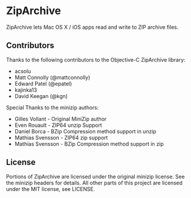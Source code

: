 ZipArchive
==========

ZipArchive lets Mac OS X / iOS apps read and write to ZIP archive files.


Contributors
------------

Thanks to the following contributors to the Objective-C ZipArchive library:

* acsolu
* Matt Connolly (@mattconnolly)
* Edward Patel (@epatel)
* kajinka13
* David Keegan (@kgn)

Special Thanks to the minizip authors:

* Gilles Vollant    - Original MiniZip author
* Even Rouault      - ZIP64 unzip Support
* Daniel Borca      - BZip Compression method support in unzip
* Mathias Svensson  - ZIP64 zip support
* Mathias Svensson  - BZip Compression method support in zip

License
-------

Portions of ZipArchive are licensed under the original minizip license. See the minizip headers for details. All other parts of this project are licensed under the MIT license, see LICENSE.
